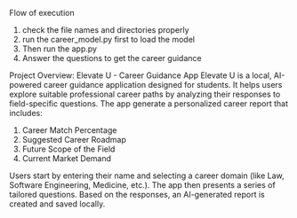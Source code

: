 Flow of execution

1. check the file names and directories properly
2. run the career_model.py first to load the model
3. Then run the app.py
4. Answer the questions to get the career guidance

Project Overview: Elevate U - Career Guidance App
Elevate U is a local, AI-powered career guidance application designed for students. It helps users explore suitable professional career paths by analyzing their responses to field-specific questions. The app generate a personalized career report that includes:

1. Career Match Percentage
2. Suggested Career Roadmap
3. Future Scope of the Field
4. Current Market Demand

Users start by entering their name and selecting a career domain (like Law, Software Engineering, Medicine, etc.). The app then presents a series of tailored questions. Based on the responses, an AI-generated report is created and saved locally.